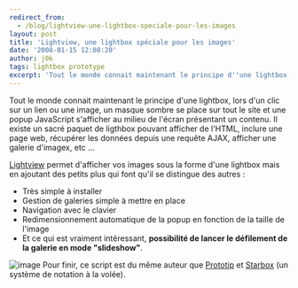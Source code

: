 ```yaml
---
redirect_from:
  - /blog/lightview-une-lightbox-speciale-pour-les-images
layout: post
title: 'Lightview, une lightbox spéciale pour les images'
date: '2008-01-15 12:08:20'
author: j0k
tags: lightbox prototype
excerpt: 'Tout le monde connait maintenant le principe d''une lightbox, lors d''un clic sur un lien ou une image, un masque sombre se place sur tout le site et une popup JavaScript s''afficher au milieu de l''écran présentant un contenu.   Il existe un sacré paquet de ligthbox pouvant afficher de l''HTML, inclure une page web, récupérer les données depuis une requête AJAX, afficher      ...'
---
```


Tout le monde connait maintenant le principe d'une lightbox, lors d'un clic sur un lien ou une image, un masque sombre se place sur tout le site et une popup JavaScript s'afficher au milieu de l'écran présentant un contenu.   Il existe un sacré paquet de ligthbox pouvant afficher de l'HTML, inclure une page web, récupérer les données depuis une requête AJAX, afficher une galerie d'imagex, etc ...

[Lightview](http://www.nickstakenburg.com/projects/lightview/) permet d'afficher vos images sous la forme d'une lightbox mais en ajoutant des petits plus qui font qu'il se distingue des autres :

 * Très simple à installer
 * Gestion de galeries simple à mettre en place
 * Navigation avec le clavier
 * Redimensionnement automatique de la popup en fonction de la taille de l'image
 * Et ce qui est vraiment intéressant, **possibilité de lancer le défilement de la galerie en mode "slideshow"**.

 ![image](https://kwout.com/cutout/a/bd/qs/2uk_bor_rou_efefef.jpg)
Pour finir, ce script est du même auteur que [Prototip](http://www.j0k3r.net/news-prototip-les-infobulles-tooltips-pour-prototype-js-1891.html) et [Starbox](http://www.nickstakenburg.com/projects/starbox) (un système de notation à la volée).
